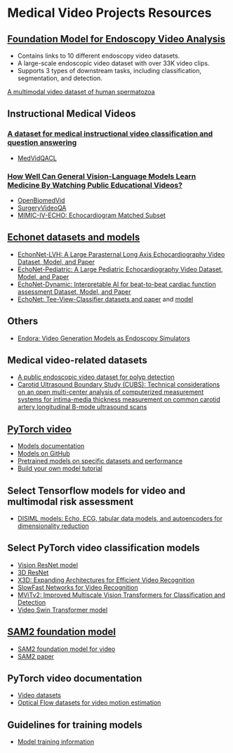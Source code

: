 # Medical Video Projects Resources

## [Foundation Model for Endoscopy Video Analysis](https://github.com/openmedlab/Endo-FM)
* Contains links to 10 different endoscopy video datasets.
* A large-scale endoscopic video dataset with over 33K video clips.
* Supports 3 types of downstream tasks, including classification, segmentation, and detection.

[A multimodal video dataset of human spermatozoa](https://www.kaggle.com/datasets/stevenhicks/visem-video-dataset)

## Instructional Medical Videos
### [A dataset for medical instructional video classification and question answering](https://www.nature.com/articles/s41597-023-02036-y)
* [MedVidQACL](https://github.com/deepaknlp/MedVidQACL)
  
### [How Well Can General Vision-Language Models Learn Medicine By Watching Public Educational Videos?](https://arxiv.org/abs/2504.14391)
* [OpenBiomedVid](https://github.com/zou-group/OpenBiomedVid)
* [SurgeryVideoQA](https://huggingface.co/datasets/connectthapa84/SurgeryVideoQA)
* [MIMIC-IV-ECHO: Echocardiogram Matched Subset](https://physionet.org/content/mimic-iv-echo/0.1/)
  
## [Echonet datasets and models](https://github.com/echonet)
* [EchonNet-LVH: A Large Parasternal Long Axis Echocardiography Video Dataset, Model, and  Paper](https://echonet.github.io/lvh/)
* [EchoNet-Pediatric: A Large Pediatric Echocardiography Video Dataset, Model, and Paper](https://echonet.github.io/pediatric/index.html)
* [EchoNet-Dynamic: Interpretable AI for beat-to-beat cardiac function assessment Dataset, Model, and Paper](https://github.com/echonet/dynamic)
* [EchoNet: Tee-View-Classifier datasets and paper](https://aimi.stanford.edu/datasets/echonet-tee-view-classifier) and [model](https://github.com/echonet/tee-view-classifier)

## Others
* [Endora: Video Generation Models as Endoscopy Simulators](https://endora-medvidgen.github.io/)
  
## Medical video-related datasets
* [A public endoscopic video dataset for polyp detection](https://github.com/dashishi/LDPolypVideo-Benchmark)
* [Carotid Ultrasound Boundary Study (CUBS): Technical considerations on an open multi-center analysis of computerized measurement systems for intima-media thickness measurement on common carotid artery longitudinal B-mode ultrasound scans](https://data.mendeley.com/datasets/m7ndn58sv6/1)
  
## [PyTorch video](https://pytorchvideo.org/)
* [Models documentation](https://pytorchvideo.readthedocs.io/en/latest/models.html)
* [Models on GitHub](https://github.com/facebookresearch/pytorchvideo/tree/main/pytorchvideo/models/hub)
* [Pretrained models on specific datasets and performance](https://github.com/facebookresearch/pytorchvideo/blob/main/docs/source/model_zoo.md)
* [Build your own model tutorial](https://pytorchvideo.org/docs/tutorial_accelerator_build_your_model#introduction)

## Select Tensorflow models for video and multimodal risk assessment
* [DISIML models: Echo, ECG, tabular data models, and autoencoders for dimensionality reduction](https://alvarouc.gitlab.io/disiml/)
  
## Select PyTorch video classification models
* [Vision ResNet model](https://docs.pytorch.org/vision/stable/models/video_resnet.html)
* [3D ResNet](https://pytorch.org/hub/facebookresearch_pytorchvideo_resnet/)
* [X3D: Expanding Architectures for Efficient Video Recognition](https://pytorch.org/hub/facebookresearch_pytorchvideo_x3d/)
* [SlowFast Networks for Video Recognition](https://pytorch.org/hub/facebookresearch_pytorchvideo_slowfast/)
* [MViTv2: Improved Multiscale Vision Transformers for Classification and Detection](https://docs.pytorch.org/vision/main/models/video_mvit.html)
* [Video Swin Transformer model](https://docs.pytorch.org/vision/stable/models/video_swin_transformer.html)

## [SAM2 foundation model](https://ai.meta.com/sam2/)
* [SAM2 foundation model for video](https://github.com/facebookresearch/sam2)
* [SAM2 paper](https://ai.meta.com/research/publications/sam-2-segment-anything-in-images-and-videos/)

## PyTorch video documentation
* [Video datasets](https://docs.pytorch.org/vision/main/datasets.html#video-classification)
* [Optical Flow datasets for video motion estimation](https://docs.pytorch.org/vision/main/datasets.html#optical-flow)

## Guidelines for training models
* [Model training information](https://github.com/pattichis/AIMV/blob/main/opt.md)


